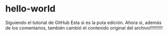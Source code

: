 # hello-world
Siguiendo el tutorial de GitHub
Esta si es la puta edición.
Ahora si, además de los comentarios, también cambió el contenido original del archivo!!!!!!!!!!

